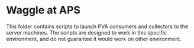 # Waggle at APS
This folder contains scripts to launch PVA consumers and collectors to the server machines. The scripts are designed to work in this specific environment, and do not guarantee it would work on other environment.